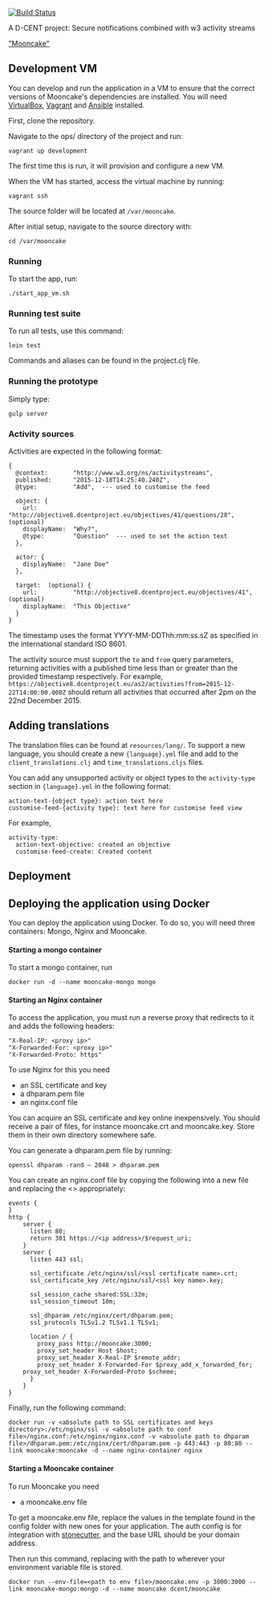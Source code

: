 [![Build Status](https://snap-ci.com/d-cent/mooncake/branch/master/build_image)](https://snap-ci.com/d-cent/mooncake/branch/master)

 A D-CENT project: Secure notifications combined with w3 activity streams

["Mooncake"](https://en.wikipedia.org/wiki/Mooncake#Ming_revolution)

## Development VM

You can develop and run the application in a VM to ensure that the correct versions of Mooncake's dependencies
are installed. You will need [VirtualBox][], [Vagrant][] and [Ansible][] installed.

First, clone the repository.

Navigate to the ops/ directory of the project and run:

    vagrant up development

The first time this is run, it will provision and configure a new VM.

When the VM has started, access the virtual machine by running:

    vagrant ssh

The source folder will be located at `/var/mooncake`.

After initial setup, navigate to the source directory with:

    cd /var/mooncake

[Vagrant]: https://www.vagrantup.com
[Ansible]: http://docs.ansible.com/ansible/intro_installation.html
[VirtualBox]: https://www.virtualbox.org/

### Running

To start the app, run:

    ./start_app_vm.sh
    
### Running test suite
    
To run all tests, use this command:

    lein test
    
Commands and aliases can be found in the project.clj file. 
    
### Running the prototype

Simply type:

```
gulp server
```

### Activity sources

Activities are expected in the following format:

    {
      @context:       "http://www.w3.org/ns/activitystreams",
      published:      "2015-12-18T14:25:40.240Z",
      @type:          "Add",  --- used to customise the feed
      
      object: {
        url:          "http://objective8.dcentproject.eu/objectives/41/questions/28",  (optional)
        displayName:  "Why?",
        @type:        "Question"  --- used to set the action text
      },
        
      actor: {
        displayName:  "Jane Doe"
      },
      
      target:  (optional) {
        url:          "http://objective8.dcentproject.eu/objectives/41",  (optional)
        displayName:  "This Objective"
      }
    }
    
The timestamp uses the format YYYY-MM-DDThh:mm:ss.sZ as specified in the international standard ISO 8601.

The activity source must support the ```to``` and ```from``` query parameters, returning activities with a 
published time less than or greater than the provided timestamp respectively. For example, 
```https://objective8.dcentproject.eu/as2/activities?from=2015-12-22T14:00:00.000Z``` should return all activities that 
occurred after 2pm on the 22nd December 2015.


## Adding translations

The translation files can be found at ```resources/lang/```. To support a new language, you should create a new 
```{language}.yml``` file and add to the ```client_translations.clj``` and ```time_translations.cljs``` files.

You can add any unsupported activity or object types to the ```activity-type``` section in ```{language}.yml``` in the following format:

    action-text-{object type}: action text here
    customise-feed-{activity type}: text here for customise feed view

For example, 

    activity-type:
      action-text-objective: created an objective
      customise-feed-create: Created content


## Deployment
 
## Deploying the application using Docker
  
You can deploy the application using Docker. To do so, you will need three containers:
Mongo, Nginx and Mooncake.

#### Starting a mongo container

To start a mongo container, run 

    docker run -d --name mooncake-mongo mongo
    
#### Starting an Nginx container

To access the application, you must run a reverse proxy that redirects to it and adds the following headers:
    
    "X-Real-IP: <proxy ip>" 
    "X-Forwarded-For: <proxy ip>"
    "X-Forwarded-Proto: https"

To use Nginx for this you need 

* an SSL certificate and key
* a dhparam.pem file
* an nginx.conf file

You can acquire an SSL certificate and key online inexpensively. You should receive a pair of files, for instance mooncake.crt and mooncake.key. Store them in their own directory somewhere safe.

You can generate a dhparam.pem file by running: 
    
    openssl dhparam -rand – 2048 > dhparam.pem
 
You can create an nginx.conf file by copying the following into a new file and replacing the <> appropriately:

    
    events {
    }
    http {
      	server {
    	  listen 80;
    	  return 301 https://<ip address>/$request_uri;
    	}
    	server {
    	  listen 443 ssl;
    
    	  ssl_certificate /etc/nginx/ssl/<ssl certificate name>.crt;
    	  ssl_certificate_key /etc/nginx/ssl/<ssl key name>.key;
    
    	  ssl_session_cache shared:SSL:32m;
    	  ssl_session_timeout 10m;
    
    	  ssl_dhparam /etc/nginx/cert/dhparam.pem;
    	  ssl_protocols TLSv1.2 TLSv1.1 TLSv1;
    
    	  location / {
    	    proxy_pass http://mooncake:3000;
    	    proxy_set_header Host $host;
    	    proxy_set_header X-Real-IP $remote_addr;
    	    proxy_set_header X-Forwarded-For $proxy_add_x_forwarded_for;
	    proxy_set_header X-Forwarded-Proto $scheme;
    	  }
    	}
    }



Finally, run the following command:

    docker run -v <absolute path to SSL certificates and keys directory>:/etc/nginx/ssl -v <absolute path to conf file>/nginx.conf:/etc/nginx/nginx.conf -v <absolute path to dhparam file>/dhparam.pem:/etc/nginx/cert/dhparam.pem -p 443:443 -p 80:80 --link mooncake:mooncake -d --name nginx-container nginx

        
#### Starting a Mooncake container

To run Mooncake you need 
 
* a mooncake.env file

To get a mooncake.env file, replace the values in the template found in the config folder with new ones for your application. The auth config is for integration with [stonecutter](https://github.com/d-cent/stonecutter), and the base URL should be your domain address.
  
Then run this command, replacing <env file path> with the path to wherever your environment variable file is stored.  

    docker run --env-file=<path to env file>/mooncake.env -p 3000:3000 --link mooncake-mongo:mongo -d --name mooncake dcent/mooncake
